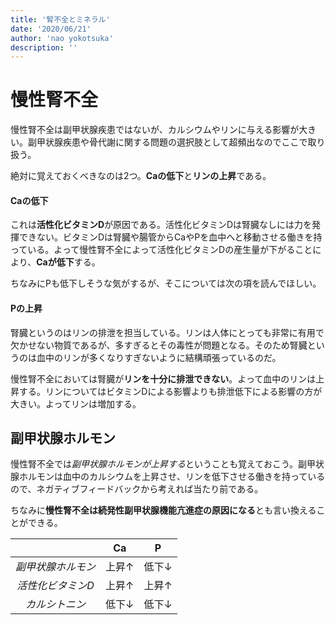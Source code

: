 ```yaml
---
title: '腎不全とミネラル'
date: '2020/06/21'
author: 'nao yokotsuka'
description: ''
---
```


# 慢性腎不全

慢性腎不全は副甲状腺疾患ではないが、カルシウムやリンに与える影響が大きい。副甲状腺疾患や骨代謝に関する問題の選択肢として超頻出なのでここで取り扱う。

絶対に覚えておくべきなのは2つ。**Caの低下**と**リンの上昇**である。

#### Caの低下

これは**活性化ビタミンD**が原因である。活性化ビタミンDは腎臓なしには力を発揮できない。ビタミンDは腎臓や腸管からCaやPを血中へと移動させる働きを持っている。よって慢性腎不全によって活性化ビタミンDの産生量が下がることにより、**Caが低下**する。

ちなみにPも低下しそうな気がするが、そこについては次の項を読んでほしい。

#### Pの上昇

腎臓というのはリンの排泄を担当している。リンは人体にとっても非常に有用で欠かせない物質であるが、多すぎるとその毒性が問題となる。そのため腎臓というのは血中のリンが多くなりすぎないように結構頑張っているのだ。

慢性腎不全においては腎臓が**リンを十分に排泄できない**。よって血中のリンは上昇する。リンについてはビタミンDによる影響よりも排泄低下による影響の方が大きい。よってリンは増加する。

## 副甲状腺ホルモン

慢性腎不全では*副甲状腺ホルモンが上昇する*ということも覚えておこう。副甲状腺ホルモンは血中のカルシウムを上昇させ、リンを低下させる働きを持っているので、ネガティブフィードバックから考えれば当たり前である。

ちなみに**慢性腎不全は続発性副甲状腺機能亢進症の原因になる**とも言い換えることができる。

|                    | Ca    | P     |
| :----------------: | ----- | ----- |
| *副甲状腺ホルモン* | 上昇↑ | 低下↓ |
| *活性化ビタミンD*  | 上昇↑ | 上昇↑ |
|   *カルシトニン*   | 低下↓ | 低下↓ |

